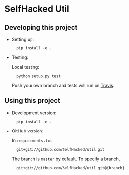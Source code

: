 # SelfHacked Util

## Developing this project

* Setting up:

        pip install -e .

* Testing:

    Local testing:

        python setup.py test

    Push your own branch and tests will run on [Travis](https://travis-ci.com/).

## Using this project

* Development version:

        pip install -e .

* GitHub version:

    In `requirements.txt`

        git+git://github.com/SelfHacked/util.git

    The branch is `master` by default.
    To specify a branch,

        git+git://github.com/SelfHacked/util.git@{branch}
